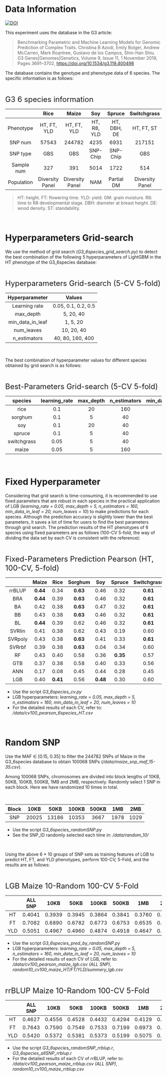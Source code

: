 # Data Information

[![DOI](https://zenodo.org/badge/386224715.svg)](https://zenodo.org/badge/latestdoi/386224715)

This experiment uses the database in the G3 article: 

> Benchmarking Parametric and Machine Learning Models for Genomic Prediction of Complex Traits. Christina B Azodi, Emily Bolger, Andrew McCarren, Mark Roantree, Gustavo de los Campos, Shin-Han Shiu. G3 Genes|Genomes|Genetics, Volume 9, Issue 11, 1 November 2019, Pages 3691–3702, https://doi.org/10.1534/g3.119.400498
 

The database contains the genotype and phenotype data of 6 species. The specific information is as follows:

<br>

<font size=5>G3 6 species information</font>

|   |Rice | Maize | Soy | Spruce | Switchgrass | Sorghum |
|:---:|:---:|:---:|:---:|:---:|:---:|:---:|
Phenotype | HT, FT, YLD | HT, FT, YLD | HT, R8, YLD | HT, DBH, DE | HT, FT, ST | HT, GM, YLD
SNP num  | 57543 | 244782 | 4235 | 6931 | 217151 | 56300
SNP type | GBS | GBS | SNP-Chip| SNP-Chip| GBS | GBS
Sample num | 327 | 391 | 5014 | 1722 | 514 | 451
Population | Diversity Panel | Diversity Panel | NAM | Partial DM | Diversity Panel | Diversity Panel


>HT: height. FT: flowering time. YLD: yield. GM: grain moisture. R8: time to R8 developmental stage. DBH: diameter at breast height. DE: wood density. ST: standability.

<br>

# Hyperparameters Grid-search


We use the method of grid search (_G3_6species_grid_search.py_) to detect the best combination of the following 5 hyperparameters of LightGBM in the HT phenotype of the G3_6species database:

<br>

<font size=5>Hyperparameters Grid-search (5-CV 5-fold)</font>

<center>

|Hyperparameter | Values|
|:---:|:---:|
|Learning rate | 0.05, 0.1, 0.2, 0.5|
|max_depth | 5, 20, 40|
|min_data_in_leaf | 1, 5, 20|
|num_leaves |10, 20, 40|
|n_estimators |40, 80, 160, 400|

</center>

<br>

The best combination of hyperparameter values for different species obtained by grid search is as follows:

<br>

<font size=5>Best-Parameters Grid-search (5-CV 5-fold)</font>

<center>

species | learning_rate | max_depth | n_estimators | min_data_in_leaf | num_leaves
:---:|:---:|:---:|:---:|:---:|:---:
rice | 0.1 | 20 | 160 | 20 | 10
sorghum | 0.1 | 5 | 40 | 5 | 20
soy | 0.1 | 20 | 40 | 20 | 20
spruce | 0.1 | 5 | 40 | 20 | 10
switchgrass | 0.05 | 5 | 40 | 20 | 10
maize | 0.05 | 5 | 160 | 20 | 10

</center>

<br>

# Fixed Hyperparameter


Considering that grid search is time-consuming, it is recommended to use fixed parameters that are robust in each species in the practical application of LGB (_learning_rate = 0.05, max_depth = 5, n_estimators = 160, min_data_in_leaf = 20, num_leaves = 10_) to make predictions for each species. Although the prediction accuracy is slightly lower than the best parameters, it saves a lot of time for users to find the best parameters through grid search. The prediction results of the HT phenotypes of 6 species using fixed parameters are as follows (100-CV 5-fold, the way of dividing the data set by each CV is consistent with the reference):

<br>

<font size=5>Fixed-Parameters Prediction Pearson (HT, 100-CV, 5-fold)</font>

<center>

| |Maize | Rice | Sorghum | Soy | Spruce | Switchgrass
:---:|:---:|:---:|:---:|:---:|:---:|:---:
rrBLUP | **0.44** | 0.34 | **0.63** | 0.46 | 0.32 | **0.61**
BRA | **0.44** | 0.39 | **0.63** | 0.46 | 0.32 | **0.61**
BA | 0.42 | 0.38 | **0.63** | 0.47 | 0.32 | **0.61**
BB | 0.43 | 0.38 | **0.63** | 0.46 | 0.32 | **0.61**
BL | **0.44** | 0.39 | 0.62 | 0.46 | 0.32 | **0.61**
SVRlin | 0.41 | 0.38 | 0.62 | 0.43 | 0.19 | 0.60
SVRpoly | 0.43 | 0.38 | **0.63** | 0.41 | 0.33 | **0.61**
SVRrbf | 0.39 | 0.38 | **0.63** | 0.04 | 0.34 | 0.60
RF | 0.43 | 0.40 | 0.58 | 0.36 | **0.35** | 0.57
GTB | 0.37 | 0.38 | 0.58 | 0.40 | 0.33 | 0.56
ANN | 0.17 | 0.08 | 0.45 | 0.44 | 0.28 | 0.45
LGB | 0.40 | **0.41** | 0.56 | **0.48** | 0.30 | 0.60

</center>

* Use the script _G3_6species_cv.py_
* LGB hyperparameters: _learning_rate = 0.05, max_depth = 5, n_estimators = 160, min_data_in_leaf = 20, num_leaves = 10_
* For the detailed results of each CV, refer to: _/data/cv100_pearson_6species_HT.csv_

<br>


# Random SNP


Use the MAF $\in$ [0.15, 0.35] to filter the 244782 SNPs of Maize in the G3_6species database to obtain 100068 SNPs (_/data/maize_snp_maf_15-35.csv_).

Among 100068 SNPs, chromosomes are divided into block lengths of 10KB, 50KB, 100KB, 500KB, 1MB and 2MB, respectively. Randomly select 1 SNP in each block. Here we have randomized 10 times in total.

<br>

<center>

Block | 10KB | 50KB | 100KB | 500KB | 1MB | 2MB
:---:|:---:|:---:|:---:|:---:|:---:|:---:
SNP | 20025 | 13186 | 10353 | 3667 | 1978 | 1029

</center>

* Use the script _G3_6species_randomSNP.py_
* See the SNP_ID randomly selected each time in: _/data/random_10/_

<br>

Using the above 6 * 10 groups of SNP sets as training features of LGB to predict HT, FT, and YLD phenotypes, perform 100-CV, 5-Fold, and the results are as follows:

<br>

<font size=5>LGB Maize 10-Random 100-CV 5-Fold</font>

<center>

| | ALL SNP | 10KB | 50KB | 100KB | 500KB | 1MB | 2MB
:---:|:---:|:---:|:---:|:---:|:---:|:---:|:---:
HT | 0.4041 | 0.3939 | 0.3945 | 0.3864 | 0.3841 | 0.3760 | 0.3583
FT | 0.7082 | 0.6890 | 0.6782 | 0.6773 | 0.6753 | 0.6535 | 0.6220
YLD | 0.5051 | 0.4967 | 0.4960 | 0.4874 | 0.4918 | 0.4647 | 0.4509

</center>

* Use the script _G3_6species_pred_by_randomSNP.py_
* LGB hyperparameters: _learning_rate = 0.05, max_depth = 5, n_estimators = 160, min_data_in_leaf = 20, num_leaves = 10_
* For the detailed results of each CV of LGB, refer to: _/data/cv100_pearson_maize_lgb.csv (ALL SNP)_, _random10_cv100_maize_HT/FT/YLD/summery_lgb.csv_

<br>

<font size=5>rrBLUP Maize 10-Random 100-CV 5-Fold</font>

<center>

| | ALL SNP | 10KB | 50KB | 100KB | 500KB | 1MB | 2MB
:---:|:---:|:---:|:---:|:---:|:---:|:---:|:---:
HT | 0.4627 | 0.4556 | 0.4528 | 0.4432 | 0.4294 | 0.4129 | 0.4041
FT | 0.7643 | 0.7590 | 0.7549 | 0.7533 | 0.7199 | 0.6973 | 0.6384
YLD | 0.5420 | 0.5372 | 0.5381 | 0.5373 | 0.5199 | 0.5075 | 0.4942

</center>

* Use the script _G3_6species_randomSNP_rrblup.r_, _G3_6species_allSNP_rrblup.r_
* For the detailed results of each CV of rrBLUP, refer to: _/data/cv100_pearson_maize_rrblup.csv (ALL SNP)_, _random10_cv100_maize_rrblup.csv_


